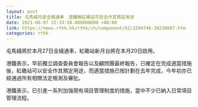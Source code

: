 ```yaml
---
layout: post
title: 屯馬綫月底全綫通車　港鐵稱紅磡站可安全作其預定用途
date: 2021-06-07 22:33:58.000000000 +08:00
link: https://news.rthk.hk/rthk/ch/component/k2/1594746-20210607.htm
categories: rthk
---
```


屯馬綫將於本月27日全綫通車，紅磡站新月台將在本月20日啟用。

港鐵表示，早前獨立調查委員會報告以及顧問團最終報告，已確定在完成適當措施後，紅磡站可以安全作其預定用途，而適當措施已按計劃在去年完成，今年初亦已經通過所有相關法定檢測及審批。

港鐵表示，已引進一系列加強現有項目管理制度的措施，當中不少已納入日常項目管理流程。
